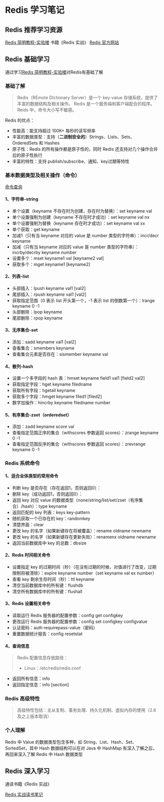 # Redis 学习笔记

## Redis 推荐学习资源

[Redis 简明教程-实验楼](https://www.shiyanlou.com/courses/106)
书籍《Redis 实战》
[Redis 官方网站](https://redis.io)


## Redis 基础学习

通过学习[Redis 简明教程-实验楼](https://www.shiyanlou.com/courses/106)对Redis有基础了解

### 基础了解

> Redis（REmote DIctionary Server）是一个 key-value 存储系统，提供了丰富的数据结构及相关操作。
> Redis 是一个服务端和客户端配合的程序。
> Reids 中，命令大小写不敏感。

Redis 的优点：
+ 性能高：能支持超过 100K+ 每秒的读写频率
+ 丰富的数据类型：支持（**二进制安全的**）Strings、Lists、Sets、OrderedSets 和 Hashes
+ 原子性：Redis 的所有操作都是原子性的，同时 Redis 还支持对几个操作合并后的原子性执行
+ 丰富的特性：支持 publish/subscribe、通知、key过期等特性

### 基本数据类型及相关操作（命令）

[命令查询](https://redis.io/commands)

#### 1、字符串-string
+ 单个设置（keyname 不存在时为创建，存在时为替换）：set keyname val
+ 单个设置强制为创建（keyname 不存在时才成功）：set keyname val nx
+ 单个设置强制为替换（keyname 存在时才成功）：set keyname val xx
+ 单个获取：get keyname
+ 加减1（只有当 keyname 对应的 value 是 number 类型的字符串）：incr/decr keyname
+ 加减（只有当 keyname 对应的 value 是 number 类型的字符串）：incrby/decrby keyname number
+ 设置多个：mset keyname1 val [keyname2 val]
+ 获取多个：mget keyname1 [keyname2]

#### 2、列表-list

+ 头部插入：lpush keyname val1 [val2] 
+ 尾部插入：rpush keyname val1 [val2] 
+ 获取指定范围（0 表示 list 开头第一个，-1 表示 list 的倒数第一个）：lrange keyname 0 -1
+ 头部删除：lpop keyname
+ 尾部删除：rpop keyname

#### 3、无序集合-set

+ 添加：sadd keyname val1 [val2]
+ 查看集合：smembers keyname
+ 查看集合元素是否存在：sismember keyname val

#### 4、散列-hash

+ 设置一个多字段的 hash 表：hmset keyname field1 val1 [field2 val2]
+ 获取指定字段：hget keyname filedname
+ 获取所有字段：hgetall keyname
+ 获取多个字段：hmget keyname filed1 [filed2]
+ 数字加操作：hincrby keyname filedname number

#### 5、有序集合-zset（orderedset）

+ 添加：zadd keyname score val
+ 查看指定范围正序的集合（withscores 参数返回 scores）：zrange keyname 0 -1
+ 查看指定范围反序的集合（withscores 参数返回 scores）：zrevrange keyname 0 -1



### Redis 系统命令

#### 1、适合全体类型的常用命令

+ 判断 key 是否存在（存在返回1，否则返回0）：
+ 删除 key（成功返回1，否则返回0）：
+ 返回 key 对应 value 的数据类型（none/string/list/set/zset（有序集合）/hash）：type keyname
+ 返回匹配的 key 列表：keys key-pattern
+ 随机获取一个已存在的 key：randomkey
+ 清楚界面：clear
+ 更改 key 的名字（如果新键存在将被覆盖）：rename oldname newname
+ 更改 key 的名字（如果新键存在更新失败）：renamenx oldname newname
+ 返回当前数据库中 key 的总数：dbsize
  
#### 2、Redis 时间相关命令

+ 设置指定 key 的过期时间（秒）（在没有过期的时候，对值进行了改变，过期限制将被清除）：expire keyname number（set keyname val ex number）
+ 查看 key 剩余生存时间（秒）：ttl keyname
+ 清空当前数据库中的所有键：flushdb
+ 清空所有数据库中的所有键：flushall

#### 3、Redis 设置相关命令

+ 读取运行 Redis 服务器的配置参数：config get configkey
+ 更改运行 Redis 服务器的配置参数：config set configkey configvalue
+ 认证密码：auth requirepass-value（密码）
+ 重置数据统计报告：config resetstat

#### 4、查询信息

> Redis 配置信息存放路径：
> + Linux：/etc/redis/redis.conf

+ 返回所有信息：info
+ 返回指定信息：info [section]

### Redis 高级特性

> 高级特性包括：主从复制、事务处理、持久化机制、虚拟内存的使用（2.6 及之上版本取消）


### 个人理解

Redis 中 Value 的数据类型包含多种，如 String、List、Hash、Set、SortedSet，其中 Hash 数据结构可以在对 Java 中 HashMap 有深入了解之后，再回来深入了解 Redis 中 Hash 数据类型

## Redis 深入学习

通读书籍《Redis 实战》

[Redis 实战读书笔记](https://github.com/daiDai-study/Learning-Redis/blob/master/%E8%AF%BB%E4%B9%A6%E7%AC%94%E8%AE%B0/Redis%E5%AE%9E%E6%88%98/Redis%E5%AE%9E%E6%88%98-%E8%AF%BB%E4%B9%A6%E7%AC%94%E8%AE%B0.md)
